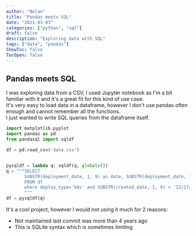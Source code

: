 ```yaml
---
author: "Nolan"
title: "Pandas meets SQL"
date: "2021-03-03"
categories: ["python", "sql"]
draft: false
description: "Exploring data with SQL"
tags: ["data", "pandas"]
ShowToc: false
TocOpen: false
---
```


## Pandas meets SQL

I was exploring data from a CSV, I used Jupyter notebook as I'm a bit familiar with it and it's a great fit for this kind of use case.  
It's very easy to load data in a dataframe, however I don't use pandas often enough and cannot remember all the functions.  
I just wanted to write SQL queries from the dataframe itself.

```python
import matplotlib.pyplot
import pandas as pd
from pandasql import sqldf

df = pd.read_csv('data.csv')


pysqldf = lambda q: sqldf(q, globals())
q = """SELECT
       SUBSTR(deployment_date, 1, 9) as date, SUBSTR(deployment_date, 1, 9) - SUBSTR(created_date, 1, 9)  as ct
       FROM df 
       where deploy_type='k8s' and SUBSTR(created_date, 1, 9) > '12/27/2021'
       """
df = pysqldf(q)
```

It's a cool project, however I would not using it much for 2 reasons:
- Not maintained last commit was more than 4 years ago
- This is SQLite syntax which is sometimes limiting
